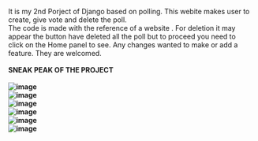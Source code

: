 It is my 2nd Porject of Django based on polling. This webite makes user to create, give vote and delete the poll.<br>
The code is made with the reference of a website . For deletion it may appear the button have deleted all the poll but to proceed you need to <br>
click on the Home panel to see. 
Any changes wanted to make or add a feature. They are welcomed.
<br>
<br>
<b> SNEAK PEAK OF THE PROJECT <b>
<br>
<br>
![image](https://github.com/Abhishek182005/Pollapp-Django/assets/164459641/9aa9930d-fc8d-4d91-9ec6-71609ca2e9a8)
<br>
![image](https://github.com/Abhishek182005/Pollapp-Django/assets/164459641/faa5b19b-d573-4615-bc70-8cc1c9f8bb44)
<br>
![image](https://github.com/Abhishek182005/Pollapp-Django/assets/164459641/744f3b8e-3b1a-4389-90f2-f4c42c395bae)
<br>
![image](https://github.com/Abhishek182005/Pollapp-Django/assets/164459641/2ab37aad-ab67-4859-8459-d33fd771873a)
<br>
![image](https://github.com/Abhishek182005/Pollapp-Django/assets/164459641/24fefa53-a9fe-4902-83be-e50943ef6f52)
<br>
![image](https://github.com/Abhishek182005/Pollapp-Django/assets/164459641/f2765f0c-4418-4e74-aefc-05666bc5bd32)

